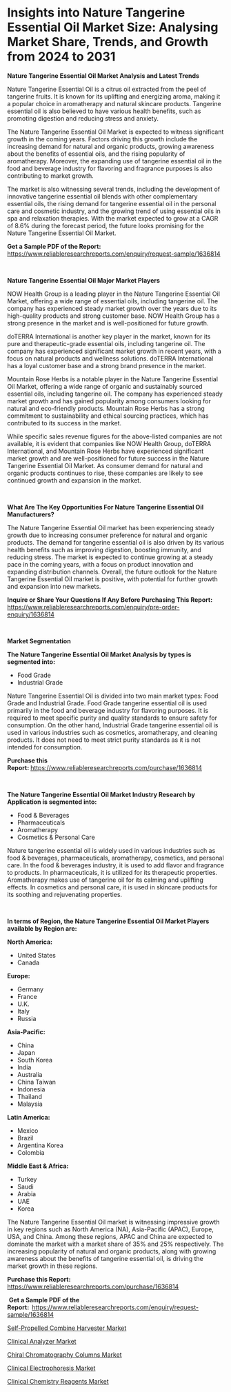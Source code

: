 <p><h1>Insights into Nature Tangerine Essential Oil Market Size: Analysing Market Share, Trends, and Growth from 2024 to 2031</h1></p><p><strong>Nature Tangerine Essential Oil Market Analysis and Latest Trends</strong></p>
<p><p>Nature Tangerine Essential Oil is a citrus oil extracted from the peel of tangerine fruits. It is known for its uplifting and energizing aroma, making it a popular choice in aromatherapy and natural skincare products. Tangerine essential oil is also believed to have various health benefits, such as promoting digestion and reducing stress and anxiety.</p><p>The Nature Tangerine Essential Oil Market is expected to witness significant growth in the coming years. Factors driving this growth include the increasing demand for natural and organic products, growing awareness about the benefits of essential oils, and the rising popularity of aromatherapy. Moreover, the expanding use of tangerine essential oil in the food and beverage industry for flavoring and fragrance purposes is also contributing to market growth.</p><p>The market is also witnessing several trends, including the development of innovative tangerine essential oil blends with other complementary essential oils, the rising demand for tangerine essential oil in the personal care and cosmetic industry, and the growing trend of using essential oils in spa and relaxation therapies. With the market expected to grow at a CAGR of 8.6% during the forecast period, the future looks promising for the Nature Tangerine Essential Oil Market.</p></p>
<p><strong>Get a Sample PDF of the Report:&nbsp;</strong> <a href="https://www.reliableresearchreports.com/enquiry/request-sample/1636814">https://www.reliableresearchreports.com/enquiry/request-sample/1636814</a></p>
<p>&nbsp;</p>
<p><strong>Nature Tangerine Essential Oil Major Market Players</strong></p>
<p><p>NOW Health Group is a leading player in the Nature Tangerine Essential Oil Market, offering a wide range of essential oils, including tangerine oil. The company has experienced steady market growth over the years due to its high-quality products and strong customer base. NOW Health Group has a strong presence in the market and is well-positioned for future growth.</p><p>doTERRA International is another key player in the market, known for its pure and therapeutic-grade essential oils, including tangerine oil. The company has experienced significant market growth in recent years, with a focus on natural products and wellness solutions. doTERRA International has a loyal customer base and a strong brand presence in the market.</p><p>Mountain Rose Herbs is a notable player in the Nature Tangerine Essential Oil Market, offering a wide range of organic and sustainably sourced essential oils, including tangerine oil. The company has experienced steady market growth and has gained popularity among consumers looking for natural and eco-friendly products. Mountain Rose Herbs has a strong commitment to sustainability and ethical sourcing practices, which has contributed to its success in the market.</p><p>While specific sales revenue figures for the above-listed companies are not available, it is evident that companies like NOW Health Group, doTERRA International, and Mountain Rose Herbs have experienced significant market growth and are well-positioned for future success in the Nature Tangerine Essential Oil Market. As consumer demand for natural and organic products continues to rise, these companies are likely to see continued growth and expansion in the market.</p></p>
<p>&nbsp;</p>
<p><strong>What Are The Key Opportunities For Nature Tangerine Essential Oil Manufacturers?</strong></p>
<p><p>The Nature Tangerine Essential Oil market has been experiencing steady growth due to increasing consumer preference for natural and organic products. The demand for tangerine essential oil is also driven by its various health benefits such as improving digestion, boosting immunity, and reducing stress. The market is expected to continue growing at a steady pace in the coming years, with a focus on product innovation and expanding distribution channels. Overall, the future outlook for the Nature Tangerine Essential Oil market is positive, with potential for further growth and expansion into new markets.</p></p>
<p><strong>Inquire or Share Your Questions If Any Before Purchasing This Report:</strong> <a href="https://www.reliableresearchreports.com/enquiry/pre-order-enquiry/1636814">https://www.reliableresearchreports.com/enquiry/pre-order-enquiry/1636814</a></p>
<p>&nbsp;</p>
<p><strong>Market Segmentation</strong></p>
<p><strong>The Nature Tangerine Essential Oil Market Analysis by types is segmented into:</strong></p>
<p><ul><li>Food Grade</li><li>Industrial Grade</li></ul></p>
<p><p>Nature Tangerine Essential Oil is divided into two main market types: Food Grade and Industrial Grade. Food Grade tangerine essential oil is used primarily in the food and beverage industry for flavoring purposes. It is required to meet specific purity and quality standards to ensure safety for consumption. On the other hand, Industrial Grade tangerine essential oil is used in various industries such as cosmetics, aromatherapy, and cleaning products. It does not need to meet strict purity standards as it is not intended for consumption.</p></p>
<p><strong>Purchase this Report:&nbsp;</strong><a href="https://www.reliableresearchreports.com/purchase/1636814">https://www.reliableresearchreports.com/purchase/1636814</a></p>
<p>&nbsp;</p>
<p><strong>The Nature Tangerine Essential Oil Market Industry Research by Application is segmented into:</strong></p>
<p><ul><li>Food & Beverages</li><li>Pharmaceuticals</li><li>Aromatherapy</li><li>Cosmetics & Personal Care</li></ul></p>
<p><p>Nature tangerine essential oil is widely used in various industries such as food & beverages, pharmaceuticals, aromatherapy, cosmetics, and personal care. In the food & beverages industry, it is used to add flavor and fragrance to products. In pharmaceuticals, it is utilized for its therapeutic properties. Aromatherapy makes use of tangerine oil for its calming and uplifting effects. In cosmetics and personal care, it is used in skincare products for its soothing and rejuvenating properties.</p></p>
<p>&nbsp;</p>
<p><strong>In terms of Region, the Nature Tangerine Essential Oil Market Players available by Region are:</strong></p>
<p>
    <p> <strong> North America: </strong>
        <ul>
            <li>United States</li>
            <li>Canada</li>
        </ul>
        </p> 
    <p> <strong> Europe: </strong>
        <ul>
            <li>Germany</li>
            <li>France</li>
            <li>U.K.</li>
            <li>Italy</li>
            <li>Russia</li>
        </ul>
        </p> 
    <p> <strong> Asia-Pacific: </strong>
        <ul>
            <li>China</li>
            <li>Japan</li>
            <li>South Korea</li>
            <li>India</li>
            <li>Australia</li>
            <li>China Taiwan</li>
            <li>Indonesia</li>
            <li>Thailand</li>
            <li>Malaysia</li>
        </ul>
        </p> 
    <p> <strong> Latin America: </strong>
        <ul>
            <li>Mexico</li>
            <li>Brazil</li>
            <li>Argentina Korea</li>
            <li>Colombia</li>
        </ul>
        </p> 
    <p> <strong> Middle East & Africa: </strong>
        <ul>
            <li>Turkey</li>
            <li>Saudi</li>
            <li>Arabia</li>
            <li>UAE</li>
            <li>Korea</li>
        </ul>
    </p>
    </p>
<p><p>The Nature Tangerine Essential Oil market is witnessing impressive growth in key regions such as North America (NA), Asia-Pacific (APAC), Europe, USA, and China. Among these regions, APAC and China are expected to dominate the market with a market share of 35% and 25% respectively. The increasing popularity of natural and organic products, along with growing awareness about the benefits of tangerine essential oil, is driving the market growth in these regions.</p></p>
<p><strong>Purchase this Report: </strong><a href="https://www.reliableresearchreports.com/purchase/1636814">https://www.reliableresearchreports.com/purchase/1636814</a></p>
<p>&nbsp;<strong>Get a Sample PDF of the Report:&nbsp;&nbsp;</strong><a href="https://www.reliableresearchreports.com/enquiry/request-sample/1636814">https://www.reliableresearchreports.com/enquiry/request-sample/1636814</a></p>
<p><strong></strong></p>
<p><p><a href="https://github.com/Sinjinluong3e0awx2m195k76/Market-Research-Report-List-1/blob/main/self-propelled-combine-harvester-market.md">Self-Propelled Combine Harvester Market</a></p><p><a href="https://medium.com/p/a60132009fd3/edit">Clinical Analyzer Market</a></p><p><a href="https://medium.com/p/a36356edbcf3/edit">Chiral Chromatography Columns Market</a></p><p><a href="https://medium.com/p/7060919e7f26/edit">Clinical Electrophoresis Market</a></p><p><a href="https://medium.com/p/f0f69fa2583c/edit">Clinical Chemistry Reagents Market</a></p></p>